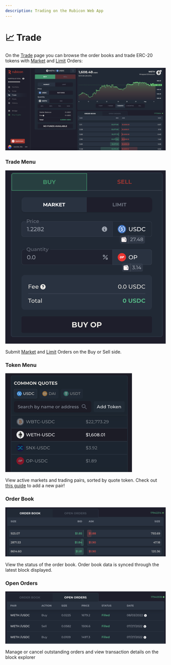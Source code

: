 ```yaml
---
description: Trading on the Rubicon Web App
---
```


# 📈 Trade

On the [Trade](https://app.rubicon.finance/trade) page you can browse the order books and trade ERC-20 tokens with [Market](order-types.md#market-orders) and [Limit](order-types.md#limit-orders) Orders:

![](<../../.gitbook/assets/image (91).png>)

### Trade Menu

![](<../../.gitbook/assets/image (76).png>)

Submit [Market](order-types.md#market-orders) and [Limit](order-types.md#limit-orders) Orders on the Buy or Sell side.

### Token Menu

![](<../../.gitbook/assets/image (9).png>)

View active markets and trading pairs, sorted by quote token. Check out [this guide](adding-a-trading-pair.md) to add a new pair!

### Order Book

![](<../../.gitbook/assets/image (47).png>)

View the status of the order book. Order book data is synced through the latest block displayed.

### Open Orders

![](<../../.gitbook/assets/image (102).png>)

Manage or cancel outstanding orders and view transaction details on the block explorer
